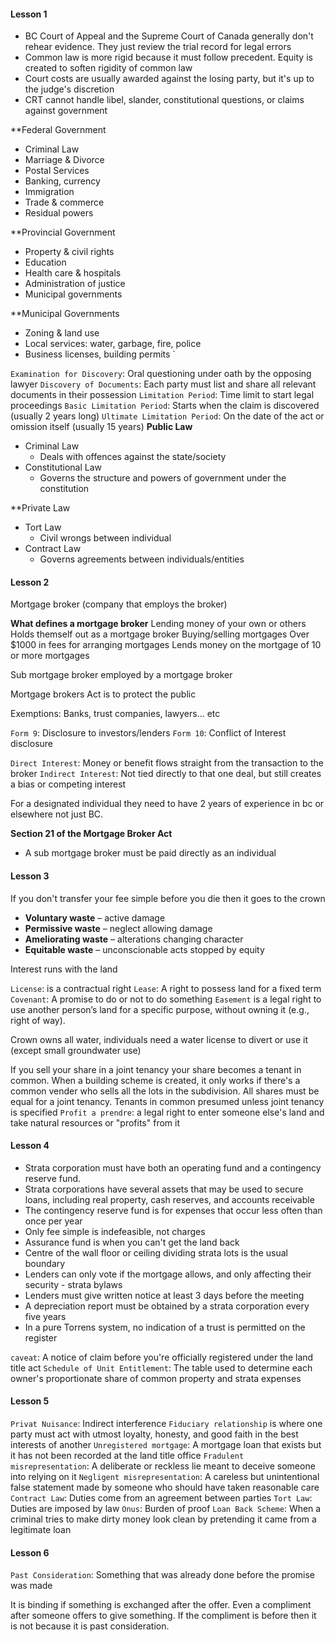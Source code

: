 #### Lesson 1
* BC Court of Appeal and the Supreme Court of Canada generally don't rehear evidence. They just review the trial record for legal errors
* Common law is more rigid because it must follow precedent. Equity is created to soften rigidity of common law
* Court costs are usually awarded against the losing party, but it's up to the judge's discretion
* CRT cannot handle libel, slander, constitutional questions, or claims against government

**Federal Government
* Criminal Law
* Marriage & Divorce
* Postal Services
* Banking, currency
* Immigration
* Trade & commerce
* Residual powers

**Provincial Government
* Property & civil rights
* Education
* Health care & hospitals
* Administration of justice
* Municipal governments

**Municipal Governments
* Zoning & land use
* Local services: water, garbage, fire, police
* Business licenses, building permits
`

`Examination for Discovery`: Oral questioning under oath by the opposing lawyer
`Discovery of Documents`: Each party must list and share all relevant documents in their possession
`Limitation Period`: Time limit to start legal proceedings
`Basic Limitation Period`: Starts when the claim is discovered (usually 2 years long)
`Ultimate Limitation Period`: On the date of the act or omission itself (usually 15 years)
**Public Law**
* Criminal Law
	* Deals with offences against the state/society
* Constitutional Law
	* Governs the structure and powers of government under the constitution

**Private Law
* Tort Law
	* Civil wrongs between individual
* Contract Law
	* Governs agreements between individuals/entities

#### Lesson 2
Mortgage broker (company that employs the broker)

**What defines a mortgage broker**
Lending money of your own or others
Holds themself out as a mortgage broker
Buying/selling mortgages
Over $1000 in fees for arranging mortgages
Lends money on the mortgage of 10 or more mortgages

Sub mortgage broker employed by a mortgage broker

Mortgage brokers Act is to protect the public

Exemptions: Banks, trust companies, lawyers... etc

`Form 9`: Disclosure to investors/lenders
`Form 10`: Conflict of Interest disclosure

`Direct Interest`: Money or benefit flows straight from the transaction to the broker
`Indirect Interest`: Not tied directly to that one deal, but still creates a bias or competing interest


For a designated individual they need to have 2 years of experience in bc or elsewhere not just BC.

**Section 21 of the Mortgage Broker Act**
* A sub mortgage broker must be paid directly as an individual

#### Lesson 3
If you don't transfer your fee simple before you die then it goes to the crown

- **Voluntary waste** – active damage
- **Permissive waste** – neglect allowing damage
- **Ameliorating waste** – alterations changing character
- **Equitable waste** – unconscionable acts stopped by equity

Interest runs with the land

`License`: is a contractual right
`Lease`: A right to possess land for a fixed term
`Covenant`: A promise to do or not to do something
`Easement` is a legal right to use another person’s land for a specific purpose, without owning it (e.g., right of way).

Crown owns all water, individuals need a water license to divert or use it (except small groundwater use)


If you sell your share in a joint tenancy your share becomes a tenant in common.
When a building scheme is created, it only works if there's a common vender who sells all the lots in the subdivision.
All shares must be equal for a joint tenancy.
Tenants in common presumed unless joint tenancy is specified
`Profit a prendre`: a legal right to enter someone else's land and take natural resources or "profits" from it

#### Lesson 4
* Strata corporation must have both an operating fund and a contingency reserve fund.
* Strata corporations have several assets that may be used to secure loans, including real property, cash reserves, and accounts receivable
* The contingency reserve fund is for expenses that occur less often than once per year
* Only fee simple is indefeasible, not charges
* Assurance fund is when you can't get the land back
* Centre of the wall floor or ceiling dividing strata lots is the usual boundary
* Lenders can only vote if the mortgage allows, and only affecting their security - strata bylaws
* Lenders must give written notice at least 3 days before the meeting
* A depreciation report must be obtained by a strata corporation every five years
* In a pure Torrens system, no indication of a trust is permitted on the register

`caveat`: A notice of claim before you're officially registered under the land title act
`Schedule of Unit Entitlement`: The table used to determine each owner's proportionate share of common property and strata expenses

#### Lesson 5
`Privat Nuisance`: Indirect interference 
`Fiduciary relationship` is where one party must act with utmost loyalty, honesty, and good faith in the best interests of another
`Unregistered mortgage`: A mortgage loan that exists but it has not been recorded at the land title office
`Fradulent misrepresentation`: A deliberate or reckless lie meant to deceive someone into relying on it
`Negligent misrepresentation`: A careless but unintentional false statement made by someone who should have taken reasonable care
`Contract Law`: Duties come from an agreement between parties
`Tort Law`: Duties are imposed by law
`Onus`: Burden of proof
`Loan Back Scheme`: When a criminal tries to make dirty money look clean by pretending it came from a legitimate loan

#### Lesson 6
`Past Consideration`: Something that was already done before the promise was made

It is binding if something is exchanged after the offer. Even a compliment after someone offers to give something. If the compliment is before then it is not because it is past consideration.
